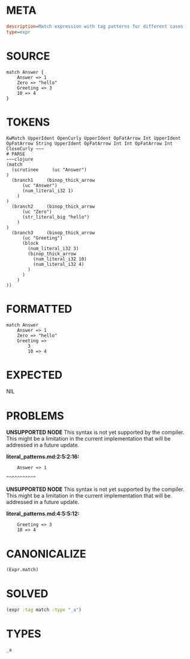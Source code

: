 # META
~~~ini
description=Match expression with tag patterns for different cases
type=expr
~~~
# SOURCE
~~~roc
match Answer {
    Answer => 1
    Zero => "hello"
    Greeting => 3
    10 => 4
}
~~~
# TOKENS
~~~text
KwMatch UpperIdent OpenCurly UpperIdent OpFatArrow Int UpperIdent OpFatArrow String UpperIdent OpFatArrow Int Int OpFatArrow Int CloseCurly ~~~
# PARSE
~~~clojure
(match
  (scrutinee     (uc "Answer")
)
  (branch1     (binop_thick_arrow
      (uc "Answer")
      (num_literal_i32 1)
    )
)
  (branch2     (binop_thick_arrow
      (uc "Zero")
      (str_literal_big "hello")
    )
)
  (branch3     (binop_thick_arrow
      (uc "Greeting")
      (block
        (num_literal_i32 3)
        (binop_thick_arrow
          (num_literal_i32 10)
          (num_literal_i32 4)
        )
      )
    )
))
~~~
# FORMATTED
~~~roc
match Answer
	Answer => 1
	Zero => "hello"
	Greeting => 
		3
		10 => 4
~~~
# EXPECTED
NIL
# PROBLEMS
**UNSUPPORTED NODE**
This syntax is not yet supported by the compiler.
This might be a limitation in the current implementation that will be addressed in a future update.

**literal_patterns.md:2:5:2:16:**
```roc
    Answer => 1
```
    ^^^^^^^^^^^


**UNSUPPORTED NODE**
This syntax is not yet supported by the compiler.
This might be a limitation in the current implementation that will be addressed in a future update.

**literal_patterns.md:4:5:5:12:**
```roc
    Greeting => 3
    10 => 4
```


# CANONICALIZE
~~~clojure
(Expr.match)
~~~
# SOLVED
~~~clojure
(expr :tag match :type "_a")
~~~
# TYPES
~~~roc
_a
~~~
